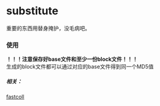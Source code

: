 # substitute
重要的东西用替身掩护，没毛病吧。  

### 使用
**！！！注意保存好base文件和至少一份block文件！！！**  
生成的block文件都可以通过对应的base文件得到同一个MD5值  

##### 相关：

[fastcoll](https://www.win.tue.nl/hashclash/)  
